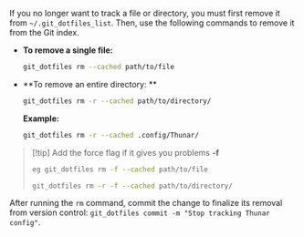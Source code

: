 If you no longer want to track a file or directory, you must first remove it from `~/.git_dotfiles_list`. Then, use the following commands to remove it from the Git index.

*   **To remove a single file:**
    ```bash
    git_dotfiles rm --cached path/to/file
    ```

*   **To remove an entire directory: **
    ```bash
    git_dotfiles rm -r --cached path/to/directory/
    ```
    **Example:**
    ```bash
    git_dotfiles rm -r --cached .config/Thunar/
    ```

> [!tip] Add the force flag if it gives you problems **-f**
> ```bash
> eg git_dotfiles rm -f --cached path/to/file
>```
>```bash
> git_dotfiles rm -r -f --cached path/to/directory/

After running the `rm` command, commit the change to finalize its removal from version control: `git_dotfiles commit -m "Stop tracking Thunar config"`.
